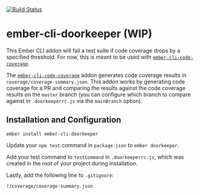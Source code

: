 [![Build Status](https://travis-ci.org/skaterdav85/ember-cli-doorkeeper.svg?branch=master)](https://travis-ci.org/skaterdav85/ember-cli-doorkeeper)

# ember-cli-doorkeeper (WIP)

This Ember CLI addon will fail a test suite if code coverage drops by a specified threshold. For now, this is meant to be used with [`ember-cli-code-coverage`](https://github.com/kategengler/ember-cli-code-coverage).

The [`ember-cli-code-coverage`](https://github.com/kategengler/ember-cli-code-coverage) addon generates code coverage results in `coverage/coverage-summary.json`. This addon works by generating code coverage for a PR and comparing the results against the code coverage results on the `master` branch (you can configure which branch to compare against in `.doorkeeperrc.js` via the `mainBranch` option).

## Installation and Configuration

```
ember install ember-cli-doorkeeper
```

Update your `npm test` command in `package.json` to `ember doorkeeper`.

Add your test command to `testCommand` in `.doorkeeperrc.js`, which was created in the root of your project during installation.

Lastly, add the following line to `.gitignore`:

```
!/coverage/coverage-summary.json
```
